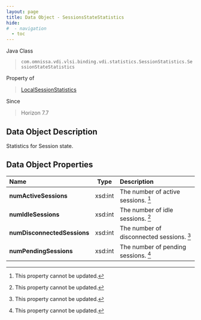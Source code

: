 ```yaml
---
layout: page
title: Data Object - SessionsStateStatistics
hide:
#  - navigation
  - toc
---
```






Java Class
> `com.omnissa.vdi.vlsi.binding.vdi.statistics.SessionStatistics.SessionStateStatistics`

Property of
> [LocalSessionStatistics](vdi.statistics.SessionStatistics.LocalSessionStatistics.md#field_detail)

Since
> Horizon 7.7


## Data Object Description

Statistics for Session state.

## Data Object Properties

 Name | Type | Description
:---|:---:|:---
**numActiveSessions**|  xsd:int|  The number of active sessions. [^2]
**numIdleSessions**|  xsd:int|  The number of idle sessions. [^2]
**numDisconnectedSessions**|  xsd:int|  The number of disconnected sessions. [^2]
**numPendingSessions**|  xsd:int|  The number of pending sessions. [^2]
 


 


[^2]: This property cannot be updated.